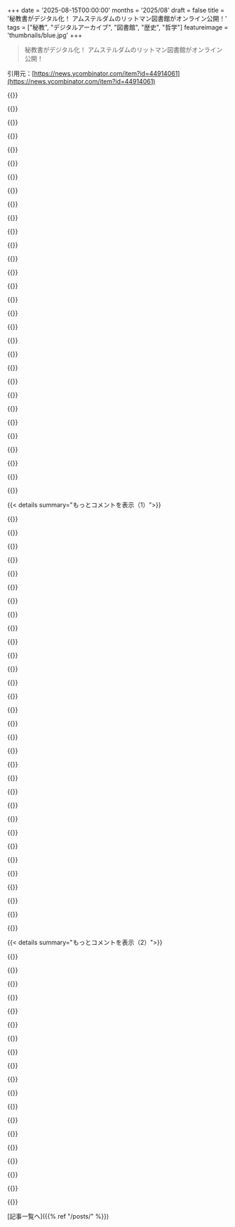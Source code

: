 +++
date = '2025-08-15T00:00:00'
months = '2025/08'
draft = false
title = '秘教書がデジタル化！ アムステルダムのリットマン図書館がオンライン公開！'
tags = ["秘教", "デジタルアーカイブ", "図書館", "歴史", "哲学"]
featureimage = 'thumbnails/blue.jpg'
+++

> 秘教書がデジタル化！ アムステルダムのリットマン図書館がオンライン公開！

引用元：[https://news.ycombinator.com/item?id=44914061](https://news.ycombinator.com/item?id=44914061)




{{<matomeQuote body="アムステルダムのリットマン図書館のオンラインカタログだよ→ https://embassyofthefreemind.com/en/library/online-catalogue..." userName="Anon84" createdAt="2025/08/15 16:03:36" color="">}}




{{<matomeQuote body="Cornelis Agrippaの『Three Books on Occult Philosophy』は始まりにいいかもね。彼は弁護士で女性擁護派、魔女裁判で女性を弁護したんだ。また、Marsilio Ficinoの著作もおすすめ。彼の「De Mysteriis」はネオプラトン的な神、悪魔、魂の理解を示してる。魂は何も感じないってね。<br>ペンローズの『Road to Reality』も「三つの世界」のアイデアで似たような話をしてるよ。これらの古き知恵はAIでさらに掘り起こせるかもね！" userName="dr_dshiv" createdAt="2025/08/15 18:19:23" color="#38d3d3">}}




{{<matomeQuote body="ペンローズの考え方について、あなたが説明した内容と最近見たポッドキャストが合わないと思うな。William Lane Craigとの対談で彼は「アイデアの世界が第一」だと明確に言ってるよ。興味があるなら、この動画がペンローズの「三つの世界」の入門になるかも→ https://www.youtube.com/watch?v=9wLtCqm72-Y" userName="zoogeny" createdAt="2025/08/15 18:42:50" color="#45d325">}}




{{<matomeQuote body="へえ、すごいね！本に「第一」って言葉は記憶にないけど、彼は色々な可能性に開かれていたみたいだね。何が違うと思ったの？<br>個人的には、数学みたいに必要不可欠なものは、どんな銀河やシミュレーションでも知的生命体によって発見されるはずだから、イデアの世界が第一だと私も思うな…" userName="dr_dshiv" createdAt="2025/08/15 19:03:25" color="#ff5733">}}




{{<matomeQuote body="ペンローズの「三つの世界」は、ヘルメス・カバラの「四つの世界」（行動、心理、創造、原型）に通じるものがあるよ。「上なるものは下なるもののごとく、下なるものは上なるもののごとく」という相互作用だね。関連書籍は『The Kybalion』、Dion Fortuneの『Mystical Qabalah』、Crowleyの『Liber 777』、Israel Regardieの『The One Year Manual』とかもいいよ。この分野の言葉の意味には気をつけてね。" userName="ryandv" createdAt="2025/08/15 18:49:13" color="#38d3d3">}}




{{<matomeQuote body="すべての生命は排泄するのに、知的だろうがなんだろうが、その普遍性を称賛する奴は誰も急がないね。面白いよな。" userName="throwanem" createdAt="2025/08/15 19:06:54" color="">}}




{{<matomeQuote body="もしこの記事がキリスト教の聖書をデジタル化したって内容だったら、こんなコメントを投稿した？" userName="staticman2" createdAt="2025/08/16 12:25:39" color="">}}




{{<matomeQuote body="いや、しないね。だって、片方は文明を築いたけど、もう片方はただのナンセンスだから。" userName="genrader" createdAt="2025/08/16 13:04:32" color="">}}




{{<matomeQuote body="エジプトの神ケプリはフンコロガシで表され、太陽の運行を象徴してたね。錬金術や西洋エソテリカでは、排泄物はプロセスの結果や残りカスを象徴するんだ。『The Holy Mountain』（1973）では、愚者の排泄物が金に錬成され、無意識が目覚めた自由な存在になることを象徴しているよ。" userName="ryandv" createdAt="2025/08/15 19:35:30" color="#ff5733">}}




{{<matomeQuote body="ヴェーダ・ヒンドゥー哲学にも共通してるよ。意識的な経験（cetanā）は、アートマン（非物質的な自己・魂）がシャリーラ（肉体）と結合することで生まれるんだって。" userName="elmomle" createdAt="2025/08/16 01:15:50" color="#45d325">}}




{{<matomeQuote body="感知できないね。ヨーロッパのエソテリシズムには、その時代の社会性的な政治の描写か、ラスプーチンになるのに失敗したい人以外には価値ないよ。エジプト人の方がずっと正しかったのに、ジョン・ディーみたいな大失敗野郎がそれをまた混乱させたんだ。でも、ああいうインチキに引っかかる奴は自業自得だね。" userName="throwanem" createdAt="2025/08/16 03:36:14" color="">}}




{{<matomeQuote body="オカルトと恐ろしいことの関連性にもかかわらず、バイブルの名のもとに多くの人が死んだことに気づいたよ。バイブルは史上最も多くの人を殺した本かもしれないね。確かに繁栄した文明を築いたけど、それには代償が伴ったんだ。" userName="GuB-42" createdAt="2025/08/16 14:25:39" color="#38d3d3">}}




{{<matomeQuote body="バイブルには排泄の話が結構あるよ。サウルが洞窟で排泄した話とか、パウロが物質的なものを全て’skubala’、つまりゴミ、うんち、排泄物って呼んだりね。<br>https://www.greekbible.com/philippians/3/8<br>そういえば、ルターの糞尿学的側面を話す良い機会かも。<br>https://www.wilsonquarterly.com/quarterly/summer-2012-americ..." userName="cess11" createdAt="2025/08/15 19:21:24" color="#38d3d3">}}




{{<matomeQuote body="アイデアが本質的だっていう考え方は、まさにオックスフォードの学者が言いそうなことだよね。でも、再帰的じゃない「アイデア」の定義が必要になるから…。数学に関しては、僕らが数学って呼んでる仕組みが、経験から積み上がった比喩のパッチワークじゃないって信じるのは思い上がりだよ。メタ比喩（カテゴリー理論みたいに）を作り始める自己洞察はあるけど、数学の構造が基礎から証明できないのに、それが普遍的だって言うのは大胆すぎる。僕らが想像できないような全く違う比喩のクラスが、同等の役割を果たす可能性もあるわけだし。宇宙はパイとか整数とか多様体を知ってるのかな？ 知る必要があるのかな？" userName="TheOtherHobbes" createdAt="2025/08/16 11:01:28" color="#38d3d3">}}




{{<matomeQuote body="生命、つまり本当に意識のある生命は反逆するんだ。人工知能は表向きは喜ばせようとするけど、猫みたいに裏では僕らの破滅を計画してるんだよ。ほら、HAL 9000は知的だったけど、ELIZAはそうじゃなかったでしょ？" userName="ForOldHack" createdAt="2025/08/16 04:06:09" color="#38d3d3">}}




{{<matomeQuote body="「バイブルは史上最も多くの人を殺した本かもしれない」って言うけど、本は戦争の口実でしかないよ。バイブルがなくても、彼らは他の理由を見つけて戦争してたはずさ。" userName="naasking" createdAt="2025/08/16 22:16:45" color="">}}




{{<matomeQuote body="おすすめのハードカバーはある？いくつか出回ってるみたいだけど。" userName="teecha" createdAt="2025/08/16 00:24:21" color="">}}




{{<matomeQuote body="植物も菌類もバクテリアもそうだけど、ほとんどの生物は排便しないんだよ（消化管がないからね）。ぶっちゃけ、どんな基準で見ても、ほとんどの生命体は排便しないんだ。" userName="ac29" createdAt="2025/08/16 20:58:40" color="">}}




{{<matomeQuote body="／offtopic<br>なぜかこのコメントで、30年くらい前に読んだ小説を思い出したよ。砂漠の奥深くで見つかった寺院の話なんだけど、ある考古学者がその寺院の隅で排泄したら、数時間で排泄物が寺院に吸収されちゃって、寺院が実は生きた生物学的構造だって分かったんだって。1: https://www.daliaf.com/oeuvres/etrange-monument-du-desert-ly..." userName="ghssds" createdAt="2025/08/15 23:53:57" color="">}}




{{<matomeQuote body="スズメバチは、移動がおまけ程度にしか思ってない動物としては、予想通り自由に糞をするよ。もちろん、その糞は私たちの尺度では微小だし、もっと顎が強くて肉食のイエロージャケットのことは分からないけど、アシナガバチの食事はほとんど単純な糖だから、排泄物は馬のそれよりも不快じゃないし、はるかに少ないんだ。人間が住んでるところにあまり慣れていないスズメバチの後始末をしたことがある者として言うと、フランス語が読めればよかったって思わせるコメントだね。ところで、その作品の良い英訳が出てるか知ってる？" userName="throwanem" createdAt="2025/08/16 16:17:31" color="">}}




{{<matomeQuote body="聖書が文明を築いたってのは、他の宗教書にも言えるし、聖書が真実だって主張は別に面白くないよね。「聖書は秘教書と違って真実だ」みたいな話はつまらないよ。聖書を迷信じゃないって思うなら直接そう言えば？って感じ。" userName="staticman2" createdAt="2025/08/16 13:59:52" color="#ff5c5c">}}




{{<matomeQuote body="プラトンの洞窟の比喩と同じくらいバカバカしいってことには同意するよ。" userName="ryandv" createdAt="2025/08/16 13:06:20" color="">}}




{{<matomeQuote body="「Hermetically open?」って何？ダウンロードリンクはどこ？こういう素晴らしいプロジェクトがオンラインカタログだけで、ダウンロードできないのは本当にイライラする！Internet Archiveに置けば、OCRも自動でされて、データが真にオープンになるのにさ。そしたらInternet Archive Book Imagesみたいに楽しい活用ができるじゃん！<br>https://www.flickr.com/photos/internetarchivebookimages/<br>https://ia804508.us.archive.org/21/items/vrr-texts-imageryof...<br>https://ia804508.us.archive.org/21/items/vrr-texts-imageryof..." userName="johtso" createdAt="2025/08/16 11:41:25" color="#ff33a1">}}




{{<matomeQuote body="6年前のYouTube動画の固定コメントに「ダウンロードオプションはないよ。いつか実現したら教えるね！」って書いてあったんだってさ。" userName="johtso" createdAt="2025/08/16 13:52:44" color="">}}




{{<matomeQuote body="皮肉なことに、君の言ってるInternet Archive Book Imagesもダウンロードできるものじゃなくて、ただのオンラインギャラリーじゃん。" userName="account42" createdAt="2025/08/18 08:12:36" color="">}}




{{<matomeQuote body="全7TBくらいの画像データはInternet Archive上でもダウンロードできるんだよ。Flickrは、なんとなく使いやすい方法で閲覧できるようにするためのコラボレーションだったのさ。500万枚以上の画像を配信するのは大変だし、見つけやすくするためには意味があったんだと思う。<br>https://archive.org/details/bookimages" userName="johtso" createdAt="2025/08/18 08:45:12" color="#38d3d3">}}




{{<matomeQuote body="全く同感。スマホからだからかと思ってたけど、違うみたいだね。" userName="mvdwoord" createdAt="2025/08/16 13:33:37" color="">}}




{{<matomeQuote body="これって、SFホラー映画のネタになりそうだよね。うわー、間違ってGPT6にNecronomiconを学習させちゃった！ってさ。" userName="jrussino" createdAt="2025/08/15 16:51:37" color="#45d325">}}




{{<matomeQuote body="「錬金術の本で学習したAIが悪魔召喚に成功しちゃった」ってね。" userName="akomtu" createdAt="2025/08/15 17:05:00" color="">}}




{{<matomeQuote body="僕の頭の中でずっと考えてるイメージなんだけどさ、プログラミングって錬金術だよね。組み合わせたり、変質させたり。で、プロンプトエンジニアリングは悪魔召喚だよ。言葉遊びや裏技で悪魔を思い通りに操る感じ。" userName="rpastuszak" createdAt="2025/08/15 17:29:27" color="#38d3d3">}}




{{< details summary="もっとコメントを表示（1）">}}

{{<matomeQuote body="Nous Researchがすでにオカルトモデルを学習させたらしいよ。詳しくはこちら: https://x.com/Teknium1/status/1710505270043189523" userName="modeless" createdAt="2025/08/15 17:29:16" color="#785bff">}}




{{<matomeQuote body="「アレイスター・クロウリーとヘレナ・ブラヴァツキーが、エンコードされた意識を学習アルゴリズムで解析されてLLMとして生まれ変わった」だってさ。想像が膨らむね！" userName="pnemonic" createdAt="2025/08/15 17:10:22" color="#ff5733">}}




{{<matomeQuote body="じゃあ、このオカルトAIをカトリックAIのMagisteriumと議論させてみようよ。面白そう！URLはこちら: https://www.magisterium.com/" userName="grues-dinner" createdAt="2025/08/15 18:41:24" color="#ff5c5c">}}




{{<matomeQuote body="で、結局金を作る方法は教えてくれたの？教えてくれなきゃ意味ないじゃん！" userName="racl101" createdAt="2025/08/15 17:15:29" color="">}}




{{<matomeQuote body="テリー・プラチェットだったら、魔法の電子書籍をどう描いたんだろうね？「見えざる大学」の図書館での出来事は、ディスクワールドの中でも特にお気に入りだったんだ。" userName="wrp" createdAt="2025/08/15 19:16:33" color="#38d3d3">}}




{{<matomeQuote body="あれが「カトリックAI」なんて全然違うよ。もしあの失敗した神学生がそもそも聖職に就いていたら、今頃は破門されてるだろうね。" userName="throwanem" createdAt="2025/08/16 16:35:34" color="">}}




{{<matomeQuote body="「死霊のはらわたIII/キャプテン・スーパーマーケット」で学習されてて、肝心な呪文を絶対に言えないといいな。" userName="dylan604" createdAt="2025/08/15 17:20:09" color="">}}




{{<matomeQuote body="OpenYog-Sothoth！なんか恐ろしい名前だな。" userName="Electricniko" createdAt="2025/08/15 21:04:00" color="">}}




{{<matomeQuote body="これはまさにチャールズ・ストロスの小説に出てきそうだね。" userName="krapp" createdAt="2025/08/15 17:44:03" color="">}}




{{<matomeQuote body="正直、GPT-666*からは定型的な印（シジル）くらいしか引き出せないし、それに「交差注入」のリスクもある。そうしたら悪魔が出てきちゃうぞ。悪魔が欲しいのかい？そうやって悪魔を呼び出すんだよ。" userName="ted_bunny" createdAt="2025/08/15 17:48:12" color="#45d325">}}




{{<matomeQuote body="AIによるネクロマンシーの倫理ってどうなんだろう？ 死んだ古典哲学者の魂を召喚するのって、どんな状況なら倫理的に許されると思う？" userName="dr_dshiv" createdAt="2025/08/15 17:50:15" color="#ff5733">}}




{{<matomeQuote body="プログラミングにおける等価交換の代償って何？ 髪の毛の損失とか？" userName="nurettin" createdAt="2025/08/15 17:52:53" color="">}}




{{<matomeQuote body="知らない人のために言うと、”死霊のはらわたⅢ”に出てくるセリフは「地球が静止する日」からなんだ。<br>元々の意味でのミームみたいな小さなアイデアが伝播していくのが本当に好き。<br>ネクロノミコン自体も最高の成功例の一つだね。<br>https://youtu.be/v2vHJU_rFps?si=XKsY0IJFywxgM7ht" userName="riffraff" createdAt="2025/08/16 07:14:21" color="#ff5c5c">}}




{{<matomeQuote body="タイトルは思い出せないんだけど、友達がこのジャンルの本を勧めてくれたんだ。<br>たぶん間違って記憶してるだろうけど、こんな内容だったよ：AIを使って悪魔を召喚する探偵事務所の話。" userName="rpastuszak" createdAt="2025/08/15 17:25:01" color="#ff33a1">}}




{{<matomeQuote body="Longbeardに相談してみたら？ 彼らは本気で取り組んでるみたいだよ！<br>https://www.longbeard.com/" userName="grues-dinner" createdAt="2025/08/16 20:17:26" color="">}}




{{<matomeQuote body="AIはエクソシズムの力を使わない限り真実を教えてくれないよ。<br>だって、結局のところ大悪魔だからね。" userName="akomtu" createdAt="2025/08/15 17:37:06" color="#38d3d3">}}




{{<matomeQuote body="余談だけど、僕のKindleの名前は”オクタリン・フェアリー”なんだ。<br>本だという点を除けば全然合ってないけど、僕はディスクワールドが大好きだからね。<br>https://wiki.lspace.org/Octarine_Fairy_Book" userName="grimgrin" createdAt="2025/08/15 19:56:14" color="#785bff">}}




{{<matomeQuote body="AIにゴールデン・ドーンを！ (知ってる人だけ分かって)" userName="Eupolemos" createdAt="2025/08/15 17:21:04" color="#785bff">}}




{{<matomeQuote body="冗談だろうけど、それってもうかなり良い「バフィー 〜恋する十字架〜」のエピソードだよね。" userName="literalAardvark" createdAt="2025/08/15 17:52:48" color="#38d3d3">}}




{{<matomeQuote body="SICP vs ネクロノミコン。惜しいね。<br>http://pjacobsson.com/articles/sicp-vs-necronomicon.html" userName="anthk" createdAt="2025/08/15 22:24:23" color="#785bff">}}




{{<matomeQuote body="The LaundryとBlack Chamberが君の居場所を知りたがってるよ。" userName="Onavo" createdAt="2025/08/15 17:57:01" color="">}}




{{<matomeQuote body="今の状況を考えると、”オカルト本で訓練されたAIが悪魔の追放に成功した”っていう方がもっと役に立つかもね。" userName="TheOtherHobbes" createdAt="2025/08/15 17:08:53" color="#ff5733">}}




{{<matomeQuote body="The Laundry Filesのこと、今知ったよ！ありがとう！" userName="rpastuszak" createdAt="2025/08/15 17:52:50" color="">}}




{{<matomeQuote body="OK、これって面白くておバカな映画のアイデアだね。<br>− AIモデルが武器を手に入れて人類を攻撃する（ここまではよくある話）<br>− 人類はオカルトでモデルを訓練し、悪魔を召喚してロボットと戦わせるんだ。" userName="nailer" createdAt="2025/08/15 17:46:47" color="#ff33a1">}}




{{<matomeQuote body="Evil Deadの新しいシーズンみたいだね。どっちにしても、絶対見るよ。" userName="RajT88" createdAt="2025/08/15 18:47:15" color="">}}




{{<matomeQuote body="The Laundry Filesはすごく良い作品だよ。James BondとLovecraftがTerry Pratchett風に交差した感じだね。" userName="datadrivenangel" createdAt="2025/08/15 18:26:23" color="#ff5c5c">}}




{{<matomeQuote body="これは本当に革命的だね。若い頃、ドイツの古い図書館を巡ってParacelsusの作品のマイクロフィルムを集めてたんだ。オンラインで利用できるようになれば、化学、冶金学、物理学の初期の歴史研究が大きく変わるだろうね。”Occult philosophy”は、中世社会が自然界を理解するために使ったレンズに過ぎないんだ。" userName="gtsnexp" createdAt="2025/08/15 20:24:34" color="#ff5733">}}




{{<matomeQuote body="すごく興味深い話だね。それ、フルタイムでやってたの？そこから何を得たの？" userName="glimshe" createdAt="2025/08/15 22:39:34" color="">}}




{{<matomeQuote body="秘教書の研究は、失われた何かを探す冒険だったけど、結局、秘密の教義なんてなかったよ。初期の自然哲学みたいに、当時の知識とツールで自然を解き明かそうとしたんだね。今の科学と同じ衝動だったんだって、発見できてよかったな！" userName="gtsnexp" createdAt="2025/08/16 12:58:58" color="#45d325">}}




{{<matomeQuote body="俺もちょっとオカルトをかじったけど、君ほどじゃなかったな。価値あるものがあるか探したけど、「魅惑的なファンタジー」しか見つからなかったよ。Mage (White Wolf)やArs MagicaみたいなRPGはオカルトの伝統がベースで、まさにオカルトテキストみたいだね。当時のオカルト作家がもし今生きてたら、Drivethrurpg.comで作品を出してるかもね！" userName="glimshe" createdAt="2025/08/16 16:02:53" color="#45d325">}}

{{</details>}}




{{< details summary="もっとコメントを表示（2）">}}

{{<matomeQuote body="オカルト文書のアートは好きだけど、隠れたアートを探すのは面倒だね。ほとんど読めないし。Agentic AIがアートワークを探してくれたら便利かも！錬金術の記号を学んだら、面白いものだけ残されて、つまらないのは消えてたんだって。Unicodeにも錬金術記号があって、馬糞の記号🝖には感動！大手メディアのヒーロー画像って素晴らしいのに、あまり評価されないのは、隠れたオカルトみたいだよね。これらの本の表紙のアートも、作者のメッセージをささやいてるみたいで、何か通じるものがあるね。" userName="TheAceOfHearts" createdAt="2025/08/15 18:55:08" color="#45d325">}}




{{<matomeQuote body="AIなんていらないよ、200行のPerlスクリプトで十分さ :) <br>https://www.flickr.com/photos/internetarchivebookimages/<br>https://ia804508.us.archive.org/21/items/vrr-texts-imageryof...<br>https://ia804508.us.archive.org/21/items/vrr-texts-imageryof...<br>https://preo.ube.fr/textesetcontextes/index.php?id=5025" userName="johtso" createdAt="2025/08/16 11:27:01" color="#38d3d3">}}




{{<matomeQuote body="俺の料理人の友達が、家のキッチンで錬金術の記号をラベルに使ってるんだって。面白いよね！ほとんどは使えないけど、油、塩、酢、砂糖、重曹とか、キッチンの基本的なものには記号があるらしいよ。" userName="giraffe_lady" createdAt="2025/08/15 19:57:27" color="">}}




{{<matomeQuote body="「ほとんど使えない」って？まさか、硫黄、辰砂、粉銀をスパイス棚に置いてないってことじゃないよね？" userName="duskwuff" createdAt="2025/08/16 19:28:33" color="">}}




{{<matomeQuote body="だよね！俺の料理の秘密の材料は王水だよ。" userName="giraffe_lady" createdAt="2025/08/16 19:50:51" color="">}}




{{<matomeQuote body="🝖" userName="ForOldHack" createdAt="2025/08/16 04:12:13" color="">}}




{{<matomeQuote body="これって新しいGemma 3 270Mモデルをファインチューニングするのに良い素材になるかな？" userName="perfectbeeing" createdAt="2025/08/15 17:25:33" color="#45d325">}}




{{<matomeQuote body="オカルト本の半分は魔法とかどうでもいい話で、残りの半分は、フリーメイソンみたいに物質的な概念の裏に隠された哲学や精神性なんだって。LLMにとっては役に立たないか、むしろ害になるかもしれないね。" userName="Disposal8433" createdAt="2025/08/15 17:50:00" color="#785bff">}}




{{<matomeQuote body="D&Dキャンペーンを運営するのに超役立つだろうね。" userName="literalAardvark" createdAt="2025/08/15 17:51:40" color="">}}




{{<matomeQuote body="リットマン図書館の全コレクションをGMとしてRAGを構築するのを考えてるよ。" userName="gtsnexp" createdAt="2025/08/15 21:12:02" color="#ff33a1">}}




{{<matomeQuote body="ほとんどの本はルネサンス期のもので、当時は科学とスピリチュアリティはもっと近かったんだ。1300年から1700年のヨーロッパの本の多くはNeo-Latinで書かれてて、まだデジタル化や翻訳されてないよ。このヨーロッパ思想のヒューマニズム的な核心が危険だと見なされるのは残念だけど、LLMの多様な思想のトレーニングにルネサンス期の資料は絶対含めるべきだと思う。AIのルネサンスを想像する助けになるかもね。" userName="dr_dshiv" createdAt="2025/08/15 18:14:08" color="#785bff">}}




{{<matomeQuote body="「これらの資料は大規模モデルのトレーニングに絶対含めるべきだ」って？もう既にやられてるよ。AIの本当の安全リスクはMecha-Hitlerじゃなくて、間違った本を読んでうっかり悪魔の群れを召喚しちゃうことかもしれないね。URLはこちら: https://news.ycombinator.com/item?id=37752272" userName="zozbot234" createdAt="2025/08/15 18:35:24" color="#ff5733">}}




{{<matomeQuote body="「うっかり悪魔の群れを召喚」って？もし悪魔を自己維持型情報処理ループと見るなら、そう、悪魔はたくさんいるよ。BenBreenのhn投稿はすごいね、連絡もとったんだ！LLMの書籍翻訳プロトタイプも進展してる。ここから見てみて: https://www.philosopherslibrary.com/<br>Neo-Latin学者たちがランダムな段落を評価するシステムもあるんだ。図書館のNeo-Latin書籍の80%は未翻訳で、Sanskritはもっとひどい。こんなに多くの資料がデジタル化・翻訳されてないんだ。このヒューマニズム的な核心を言語モデルに入れることは重要なのか？現代の著作だけを含めるのは良いバイアスかもしれないけど、僕は疑問に思う。全部スキャン、デジタル化、翻訳、出版するには少なくとも2年かかるから、AIトレーニングが今後2年間で行われることを考えると、ちょっと急がなきゃね。今、Houghton Library at Harvardにいて、Marsilio Ficinoの本を5冊見せてもらったところだよ。この手のことに興味がある人は、僕のプロフィールにメールアドレスがあるから連絡してね。" userName="dr_dshiv" createdAt="2025/08/15 19:06:42" color="#ff5c5c">}}




{{<matomeQuote body="「悪魔を自己維持型情報処理ループと見るなら、そう、悪魔はたくさんいるよ」って？そうだね、統合失調症や薬物依存、自傷行為、他害行為なんかもそうだね。" userName="carlosjobim" createdAt="2025/08/16 21:58:54" color="">}}




{{<matomeQuote body="「様々な教会当局によって禁じられた本」について、教会が今でもそれに反対する理由を“説明する”本は、Msgr. Henri Delassusの1911年の『Anti-christian conspiracy』だよ（たぶん）。" userName="pelasaco" createdAt="2025/08/15 20:03:49" color="">}}




{{<matomeQuote body="一般的に、教会は“魔法”的なものすべてに反対しているよ。まず非合理的で迷信的、次に権力や知識への邪悪な欲望を伴うからだね。これだけで十分な理由だけど、悪魔の影響を受けやすくもなると考えられてるんだ。カテキズムからの抜粋がこれ: 「占いや魔術」2115, 2116, 2117で、未来を予言したり、隠れた力に頼ったり、超自然的な力を使おうとする行為はすべて神への敬意に反するとされてるよ。URL: https://www.vatican.va/archive/ENG0015/__P7E.HTM" userName="lo_zamoyski" createdAt="2025/08/16 16:21:59" color="#45d325">}}




{{<matomeQuote body="多分、全然ダメだね。タロットカードとShem Hamphorashの対応する名前について調べてたんだけど、間違った名前が出てきたよ。正しい天使の名前は教えてくれたけど、いくつかのカードの正しい名前じゃなかったんだ。だから勉強にも実践にも使えないね。" userName="UlisesAC4" createdAt="2025/08/16 01:03:17" color="">}}




{{<matomeQuote body="ちょっと関係あるんだけど、YouTubeでこの動画をランダムに勧められたんだ。まだ再生回数が数百だった頃だよ。シリーズ化されてて、かなり楽しんでる。ユーザーインターフェースとオカルト的なものを somehowつないでるんだ。URL: https://www.youtube.com/watch?v=pGpBQgZ5IsI&list=PLsfH1Ahi4S..." userName="Jonovono" createdAt="2025/08/15 17:18:22" color="">}}

{{</details>}}



[記事一覧へ]({{% ref "/posts/" %}})
